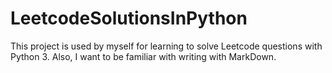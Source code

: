 # LeetcodeSolutionsInPython
This project is used by myself for learning to solve Leetcode questions with Python 3. Also, I want to be familiar with writing with MarkDown.
